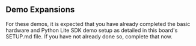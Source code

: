 ## Demo Expansions
For these demos, it is expected that you have already completed the basic hardware and Python Lite SDK demo setup as detailed in this board's SETUP.md file. If you have not already done so, complete that now.
